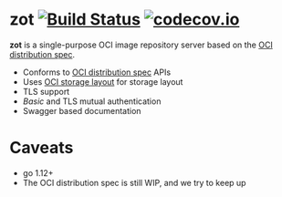 # zot [![Build Status](https://travis-ci.org/anuvu/zot.svg?branch=master)](https://travis-ci.org/anuvu/zot) [![codecov.io](http://codecov.io/github/anuvu/zot/coverage.svg?branch=master)](http://codecov.io/github/anuvu/zot?branch=master)

**zot** is a single-purpose OCI image repository server based on the
[OCI distribution spec](https://github.com/opencontainers/distribution-spec).

* Conforms to [OCI distribution spec](https://github.com/opencontainers/distribution-spec) APIs
* Uses [OCI storage layout](https://github.com/opencontainers/image-spec/blob/master/image-layout.md) for storage layout
* TLS support
* *Basic* and TLS mutual authentication
* Swagger based documentation

# Caveats

* go 1.12+
* The OCI distribution spec is still WIP, and we try to keep up
